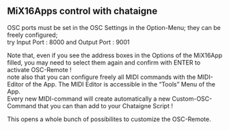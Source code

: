 ## MiX16Apps control with chataigne

OSC ports must be set in the OSC Settings in the Option-Menu; they can be freely configured;    
try Input Port : 8000 and Output Port : 9001  

Note that, even if you see the address boxes in the Options of the MiX16App filled, you may need to select them again and confirm with ENTER to activate OSC-Remote !   
note also that you can configure freely all MIDI commands with the MIDI-Editor of the App. The MIDI Editor is accessible in the “Tools” Menu of the App.     
Every new MIDI-command will create automatically a new Custom-OSC-Command that you can than add to your Chataigne Script !

This opens a whole bunch of possibilites to customize the OSC-Remote.
